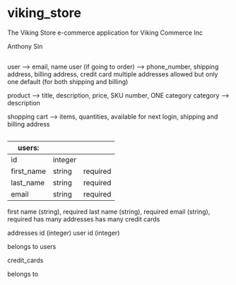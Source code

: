 viking_store
============

The Viking Store e-commerce application for Viking Commerce Inc

Anthony Sin

##

user --> email, name
user (if going to order) --> phone_number, shipping address, billing address, credit card
multiple addresses allowed but only one default (for both shipping and billing)

product --> title, description, price, SKU number, ONE category
category --> description

shopping cart --> items, quantities, available for next login, shipping and billing address

## 

| users:     |         |          |
|------------|---------|----------|
| id         | integer |          |
| first_name | string  | required |
| last_name  | string  | required |
| email      | string  | required |

first name (string), required
last name (string), required
email (string), required
has many addresses
has many credit cards

addresses
id (integer)
user id (integer)


belongs to users

credit_cards

belongs to 


